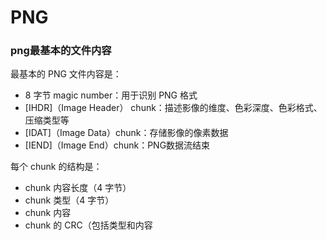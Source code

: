 # PNG



### png最基本的文件内容

最基本的 PNG 文件内容是：

- 8 字节 magic number：用于识别 PNG 格式
- [IHDR]（Image Header） chunk：描述影像的维度、色彩深度、色彩格式、压缩类型等
- [IDAT]（Image Data）chunk：存储影像的像素数据
- [IEND]（Image End）chunk：PNG数据流结束

每个 chunk 的结构是：

- chunk 内容长度（4 字节）
- chunk 类型（4 字节）
- chunk 内容
- chunk 的 CRC（包括类型和内容